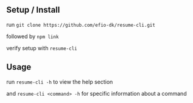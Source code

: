 ## Setup / Install
run `git clone https://github.com/efio-dk/resume-cli.git`

followed by `npm link`

verify setup with `resume-cli`

## Usage
run `resume-cli -h` to view the help section

and `resume-cli <command> -h` for specific information about a command